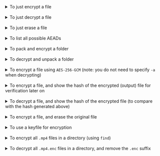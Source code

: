 <details>
<summary>To just encrypt a file</summary>
<br>
<code>dexios -e test.txt test.enc</code>
</details>
<br>
<details>
<summary>To just decrypt a file</summary>
<br>
<code>dexios -d test.enc test.txt</code>
</details>
<br>
<details>
<summary>To just erase a file</summary>
<br>
<code>dexios erase test.txt</code>
</details>
<br>
<details>
<summary>To list all possible AEADs</summary>
<br>
<code>dexios list aead</code>
</details>
<br>
<details>
<summary>To pack and encrypt a folder</summary>
<br>
<code>dexios pack encrypt test/ file.encrypted</code>
</details>
<br>
<details>
<summary>To decrypt and unpack a folder</summary>
<br>
<code>dexios pack decrypt file.encrypted test/</code>
</details>
<br>
<details>
<summary>To encrypt a file using <code>AES-256-GCM</code> (note: you do not need to specify <code>-a</code> when decrypting)</summary>
<br>
<code>dexios -ea2 test.txt test.enc</code>
</details>
<br>
<details>
<summary>To encrypt a file, and show the hash of the encrypted (output) file for verification later on</summary>
<br>
<code>dexios -eH test.txt test.enc</code>
</details>
<br>
<details>
<summary>To decrypt a file, and show the hash of the encrypted file (to compare with the hash generated above)</summary>
<br>
<code>dexios -dH test.enc test.txt</code>
</details>
<br>
<details>
<summary>To encrypt a file, and erase the original file</summary>
<br>
<code>dexios -e --erase test.txt test.enc</code>
</details>
<br>
<details>
<summary>To use a keyfile for encryption</summary>
<br>
<code>dexios -ek keyfile test.txt test.enc</code>
</details>
<br>
<details>
<summary>To encrypt all <code>.mp4</code> files in a directory (using <code>find</code>)</summary>
<br>
Remove `-maxdepth 1` to make this run recursively
<br>
<br>
<code>find *.mp4 -type f -maxdepth 1 -exec dexios -eyk keyfile {} {}.enc \;</code>
</details>
<br>
<details>
<summary>To decrypt all <code>.mp4.enc</code> files in a directory, and remove the <code>.enc</code> suffix</summary>
<br>
<code>find . -type f -iname "*.mp4.enc" -exec sh -c 'dexios -dk keyfile "$0" "${0%.enc}"' {} \;</code>
</details>
